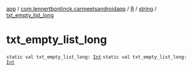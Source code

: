 [app](../../../index.md) / [com.lennertbontinck.carmeetsandroidapp](../../index.md) / [R](../index.md) / [string](index.md) / [txt_empty_list_long](./txt_empty_list_long.md)

# txt_empty_list_long

`static val txt_empty_list_long: `[`Int`](https://kotlinlang.org/api/latest/jvm/stdlib/kotlin/-int/index.html)
`static val txt_empty_list_long: `[`Int`](https://kotlinlang.org/api/latest/jvm/stdlib/kotlin/-int/index.html)